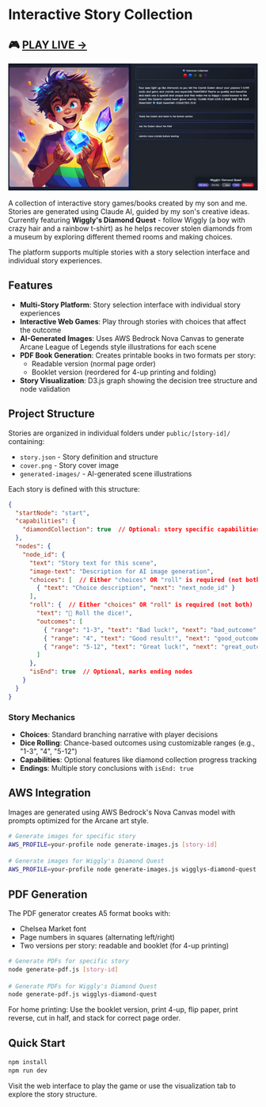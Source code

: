 # Interactive Story Collection

## 🎮 [**PLAY LIVE →**](https://wigglys-diamond-quest.netlify.app/)

![Cover](public/preview.png)

A collection of interactive story games/books created by my son and me. Stories are generated using Claude AI, guided by my son's creative ideas. Currently featuring **Wiggly's Diamond Quest** - follow Wiggly (a boy with crazy hair and a rainbow t-shirt) as he helps recover stolen diamonds from a museum by exploring different themed rooms and making choices.

The platform supports multiple stories with a story selection interface and individual story experiences.

## Features

- **Multi-Story Platform**: Story selection interface with individual story experiences
- **Interactive Web Games**: Play through stories with choices that affect the outcome
- **AI-Generated Images**: Uses AWS Bedrock Nova Canvas to generate Arcane League of Legends style illustrations for each scene
- **PDF Book Generation**: Creates printable books in two formats per story:
  - Readable version (normal page order)
  - Booklet version (reordered for 4-up printing and folding)
- **Story Visualization**: D3.js graph showing the decision tree structure and node validation

## Project Structure

Stories are organized in individual folders under `public/[story-id]/` containing:
- `story.json` - Story definition and structure
- `cover.png` - Story cover image
- `generated-images/` - AI-generated scene illustrations

Each story is defined with this structure:

```json
{
  "startNode": "start",
  "capabilities": {
    "diamondCollection": true  // Optional: story specific capabilities
  },
  "nodes": {
    "node_id": {
      "text": "Story text for this scene",
      "image-text": "Description for AI image generation",
      "choices": [  // Either "choices" OR "roll" is required (not both)
        { "text": "Choice description", "next": "next_node_id" }
      ],
      "roll": {  // Either "choices" OR "roll" is required (not both)
        "text": "🎲 Roll the dice!",
        "outcomes": [
          { "range": "1-3", "text": "Bad luck!", "next": "bad_outcome" },
          { "range": "4", "text": "Good result!", "next": "good_outcome" },
          { "range": "5-12", "text": "Great luck!", "next": "great_outcome" } // No limit on range values
        ]
      },
      "isEnd": true  // Optional, marks ending nodes
    }
  }
}
```

### Story Mechanics

- **Choices**: Standard branching narrative with player decisions
- **Dice Rolling**: Chance-based outcomes using customizable ranges (e.g., "1-3", "4", "5-12")
- **Capabilities**: Optional features like diamond collection progress tracking
- **Endings**: Multiple story conclusions with `isEnd: true`

## AWS Integration

Images are generated using AWS Bedrock's Nova Canvas model with prompts optimized for the Arcane art style. 

```bash
# Generate images for specific story
AWS_PROFILE=your-profile node generate-images.js [story-id]

# Generate images for Wiggly's Diamond Quest
AWS_PROFILE=your-profile node generate-images.js wigglys-diamond-quest
```

## PDF Generation

The PDF generator creates A5 format books with:
- Chelsea Market font
- Page numbers in squares (alternating left/right)
- Two versions per story: readable and booklet (for 4-up printing)

```bash
# Generate PDFs for specific story
node generate-pdf.js [story-id]

# Generate PDFs for Wiggly's Diamond Quest
node generate-pdf.js wigglys-diamond-quest
```

For home printing: Use the booklet version, print 4-up, flip paper, print reverse, cut in half, and stack for correct page order.

## Quick Start

```bash
npm install
npm run dev
```

Visit the web interface to play the game or use the visualization tab to explore the story structure.
